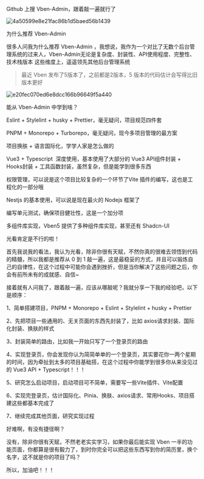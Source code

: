 Github 上搜 Vben-Admin，跟着敲一遍就行了

![4a50599e8e21fac86b1d5baed56b1439](https://github.com/user-attachments/assets/9e4231f9-3236-4d25-a05a-cb86f3b0cc31)

为什么推荐 Vben-Admin

很多人问我为什么推荐 Vben-Admin ，我想说，我作为一个对比了无数个后台管理系统的过来人，Vben-Admin无论是复杂度、封装性、API使用程度、完整性、技术栈版本 这些维度上，遥遥领先其他后台管理系统

> 最近 Vben 发布了5版本了，之前都是2版本，5 版本的代码估计会写得比旧版本更好

![e20fec070ed6e8dcc166b96649f5a440](https://github.com/user-attachments/assets/d598912e-fac5-4ec4-a4b0-03ee15693ed2)

能从 Vben-Admin 中学到啥？

Eslint + Stylelint + husky + Prettier，毫无疑问，项目规范四件套

PNPM + Monorepo + Turborepo，毫无疑问，现今多项目管理的最方案

项目换肤 + 语言国际化，学学人家是怎么做的

Vue3 + Typescript  深度使用，基本使用了大部分的 Vue3 API组件封装 + Hooks封装 + 工具函数封装，虽然复杂，但是能学到很多东西

权限管理，可以说是这个项目比较复杂的一个环节了Vite 插件的编写，这也是工程化的一部分哦

Nestjs 的基本使用，可以说是现在最火的 Nodejs 框架了

编写单元测试，确保项目健壮性，这是一个加分项

多组件库实现，Vben5 提供了多种组件库实现，甚至还有 Shadcn-UI

光看肯定是不行的啦！

首先我说我的看法，我认为光看，除非你很有天赋，不然你真的很难去领悟到代码的精髓，所以我都是推荐从 0 到 1 敲一遍，这是最稳妥的方式，并且可以锻炼自己的自律性，在这个过程中可能你会遇到挫折，但是当你解决了这些问题之后，你会有前所未有的成就感、自信~

接着就有人问我了，跟着敲一遍，应该从哪敲呢？我就分享一下我的经验吧，以下是顺序：

1、简单搭建项目，PNPM + Monorepo + Eslint + Stylelint + husky + Prettier

2、先把项目一些通用的、无关页面的东西先封装了，比如 axios请求封装、国际化封装、换肤的样式

3、封装简单的路由，比如我一开始只写了一个登录页的路由

4、实现登录页，你会发现你认为简简单单的一个登录页，其实要花你一两个星期的时间，因为牵扯到太多的项目基础搭，在这个过程中你能学到很多你从来没见过的 Vue3 API + Typescript！！！

5、研究怎么启动项目，启动项目可不简单，需要写一些Vite插件、Vite配置

6、实现完登录页，估计国际化、Pinia、换肤、axios请求、常用Hooks、项目搭建这些都基本完成了

7、继续完成其他页面，研究实现过程


好难啊，有没有捷径啊？

没有，除非你很有天赋，不然老老实实学习，如果你最后能实现 Vben 一半的功能页面，你都算是很有毅力了，到时你完全可以把这些东西写到你的简历里，换个名字，这不就是你的项目了吗？

所以，加油吧！！！
